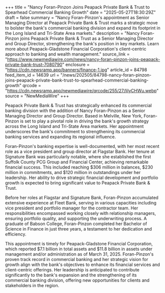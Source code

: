 +++
title = "Nancy Foran-Pinzon Joins Peapack Private Bank & Trust to Spearhead Commercial Banking Growth"
date = "2025-05-27T18:30:29Z"
draft = false
summary = "Nancy Foran-Pinzon's appointment as Senior Managing Director at Peapack Private Bank & Trust marks a strategic move to bolster the bank's commercial banking division and expand its footprint in the Long Island and Tri-State Area markets."
description = "Nancy Foran-Pinzon joins Peapack Private Bank & Trust as a Senior Managing Director and Group Director, strengthening the bank's position in key markets. Learn more about Peapack-Gladstone Financial Corporation's client-centric approach to banking and wealth management."
source_link = "https://www.newmediawire.com/news/nancy-foran-pinzon-joins-peapack-private-bank-trust-7080790"
enclosure = "https://cdn.newsramp.app/banners/finance-1.jpg"
article_id = 84798
feed_item_id = 14639
url = "/news/202505/84798-nancy-foran-pinzon-joins-peapack-private-bank-trust-to-spearhead-commercial-banking-growth"
qrcode = "https://cdn.newsramp.app/newmediawire/qrcode/255/27/lilyCHWu.webp"
source = "NewMediaWire"
+++

<p>Peapack Private Bank & Trust has strategically enhanced its commercial banking division with the addition of Nancy Foran-Pinzon as a Senior Managing Director and Group Director. Based in Melville, New York, Foran-Pinzon is set to play a pivotal role in driving the bank's growth strategy across the Long Island and Tri-State Area markets. Her appointment underscores the bank's commitment to strengthening its commercial banking services and expanding its regional influence.</p><p>Foran-Pinzon's banking expertise is well-documented, with her most recent role as a vice president and group director at Flagstar Bank. Her tenure at Signature Bank was particularly notable, where she established the first Suffolk County PCG Group and Financial Center, achieving remarkable financial success. This included reaching $306 million in balances, $230 million in commitments, and $120 million in outstandings under her leadership. Her ability to drive strategic financial development and portfolio growth is expected to bring significant value to Peapack Private Bank & Trust.</p><p>Before her roles at Flagstar and Signature Bank, Foran-Pinzon accumulated extensive experience at Fleet Bank, serving in various capacities including vice president and portfolio manager for the contractor team. Her responsibilities encompassed working closely with relationship managers, ensuring portfolio quality, and supporting the underwriting process. A graduate of Babson College, Foran-Pinzon completed her Bachelor of Science in Finance in just three years, a testament to her dedication and efficiency.</p><p>This appointment is timely for Peapack-Gladstone Financial Corporation, which reported $7.1 billion in total assets and $11.8 billion in assets under management and/or administration as of March 31, 2025. Foran-Pinzon's proven track record in commercial banking and her strategic vision for growth align with the bank's objectives to enhance its financial services and client-centric offerings. Her leadership is anticipated to contribute significantly to the bank's expansion and the strengthening of its commercial banking division, offering new opportunities for clients and stakeholders in the region.</p>